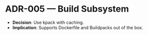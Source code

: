 # ADR-005 — Build Subsystem

- **Decision**: Use kpack with caching.
- **Implication**: Supports Dockerfile and Buildpacks out of the box.

